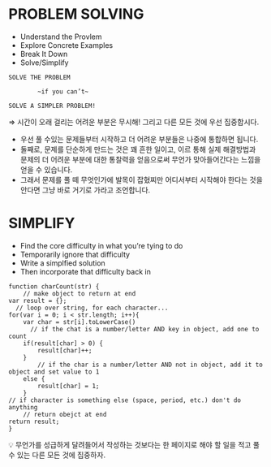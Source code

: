 # PROBLEM SOLVING

- Understand the Provlem
- Explore Concrete Examples
- Break It Down
- Solve/Simplify

```
SOLVE THE PROBLEM

        ~if you can’t~

SOLVE A SIMPLER PROBLEM!
```

⇒ 시간이 오래 걸리는 어려운 부분은 무시해! 그리고 다른 모든 것에 우선 집중합시다.

- 우선 풀 수있는 문제들부터 시작하고 더 어려운 부분들은 나중에 통합하면 됩니다.
- 둘째로, 문제를 단순하게 만드는 것은 꽤 흔한 일이고, 이르 통해 실제 해결방법과 문제의 더 어려운 부분에 대한 통찰력을 얻음으로써 무언가 맞아들어간다는 느낌을 얻을 수 있습니다.
- 그래서 문제를 풀 떼 무엇인가에 발목이 잡혔찌만 어디서부터 시작해야 한다는 것을 안다면 그냥 바로 거기로 가라고 조언합니다.

# SIMPLIFY

- Find the core difficulty in what you’re tying to do
- Temporarily ignore that difficulty
- Write a simplfied solution
- Then incorporate that difficulty back in

```tsx
function charCount(str) {
	// make object to return at end
var result = {};
  // loop over string, for each character...
for(var i = 0; i < str.length; i++){
	var char = str[i].toLowerCase()
	  // if the chat is a number/letter AND key in object, add one to count
	if(result[char] > 0) {
		result[char]++;
	}
		// if the char is a number/letter AND not in object, add it to object and set value to 1
	else {
		result[char] = 1;
	}		
// if character is something else (space, period, etc.) don't do anything 
	// return obejct at end
return result;
}
```

<aside>
💡 무언가를 성급하게 달려들어서 작성하는 것보다는 한 페이지로 해야 할 일을 적고 풀 수 있는 다른 모든 것에 집중하자.

</aside>
